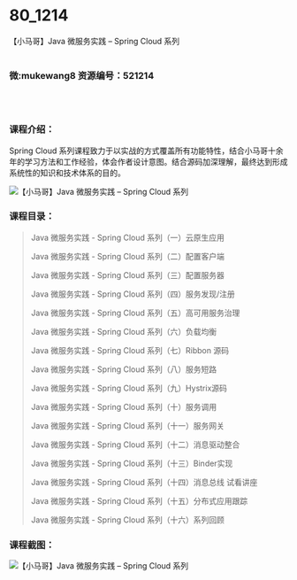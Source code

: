 # 80_1214
【小马哥】Java 微服务实践 – Spring Cloud 系列
<br/></br>
<h3>微:mukewang8 资源编号：521214</h3>
<br/></br>
<h3>课程介绍：</h3>
<p><a title="查看与 Spring Cloud 相关的文章" target="_blank">Spring Cloud</a> 系列课程致力于以实战的方式覆盖所有功能特性，结合小马哥十余年的学习方法和工作经验，体会作者设计意图。结合源码加深理解，最终达到形成系统性的知识和技术体系的目的。</p>
<div class="info-desc">
<div class="js-video-btn video-btn"><img src="https://www.ko996.com/wp-content/uploads/img/2018/03/2-117-300x157.png" alt="【小马哥】Java 微服务实践 – Spring Cloud 系列"></div>
<h3>课程目录：</h3>
<blockquote>
<article class="liveseries-list-item">
<p class="title">Java 微服务实践 - Spring Cloud 系列（一）云原生应用</p>
</article>
<p class="title">Java 微服务实践 - Spring Cloud 系列（二）配置客户端</p>
<p class="title">Java 微服务实践 - Spring Cloud 系列（三）配置服务器</p>
<p class="title">Java 微服务实践 - Spring Cloud 系列（四）服务发现/注册</p>
<p class="title">Java 微服务实践 - Spring Cloud 系列（五）高可用服务治理</p>
<p class="title">Java 微服务实践 - Spring Cloud 系列（六）负载均衡</p>
<p class="title">Java 微服务实践 - Spring Cloud 系列（七）Ribbon 源码</p>
<p class="title">Java 微服务实践 - Spring Cloud 系列（八）服务短路</p>
<p class="title">Java 微服务实践 - Spring Cloud 系列（九）Hystrix源码</p>
<p class="title">Java 微服务实践 - Spring Cloud 系列（十）服务调用</p>
<p class="title">Java 微服务实践 - Spring Cloud 系列（十一）服务网关</p>
<p class="title">Java 微服务实践 - Spring Cloud 系列（十二）消息驱动整合</p>
<p class="title">Java 微服务实践 - Spring Cloud 系列（十三）Binder实现</p>
<p class="title"><i class="fa fa-youtube-play mr5" aria-hidden="true"></i> Java 微服务实践 - Spring Cloud 系列（十四）消息总线 试看讲座</p>
<p class="title">Java 微服务实践 - Spring Cloud 系列（十五）分布式应用跟踪</p>
<article class="liveseries-list-item item-focus">
<p class="title"><i class="fa fa-youtube-play mr5" aria-hidden="true"></i> Java 微服务实践 - Spring Cloud 系列（十六）系列回顾</p>
</article>
</blockquote>
<h3>课程截图：</h3>
<p><img src="https://www.ko996.com/wp-content/uploads/img/2018/03/3-120-300x270.png" alt="【小马哥】Java 微服务实践 – Spring Cloud 系列"></p>


			
</div>
